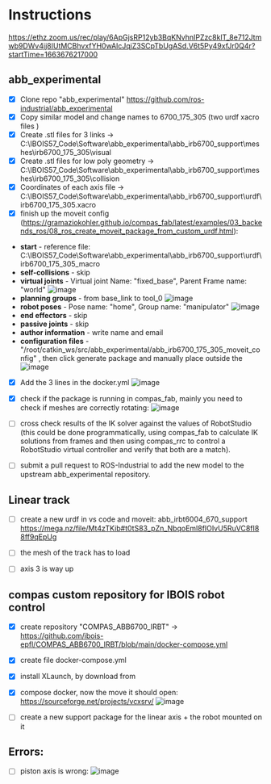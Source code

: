 # Instructions
https://ethz.zoom.us/rec/play/6ApGjsRP12yb3BqKNvhnIPZzc8klT_8e712Jtmwb9DWv4jj8IUtMCBhvxfYH0wAlcJqjZ3SCpTbUgASd.V6t5Py49xfJr0Q4r?startTime=1663676217000

## abb_experimental
- [x] Clone repo "abb_experimental" https://github.com/ros-industrial/abb_experimental
- [x] Copy similar model and change names to 6700_175_305 (two urdf xacro files )
- [x] Create .stl files for 3 links -> C:\IBOIS57\_Code\Software\abb_experimental\abb_irb6700_support\meshes\irb6700_175_305\visual
- [x] Create .stl files for low poly geometry -> C:\IBOIS57\_Code\Software\abb_experimental\abb_irb6700_support\meshes\irb6700_175_305\collision
- [x] Coordinates of each axis file -> C:\IBOIS57\_Code\Software\abb_experimental\abb_irb6700_support\urdf\irb6700_175_305.xacro
- [x] finish up the moveit config (https://gramaziokohler.github.io/compas_fab/latest/examples/03_backends_ros/08_ros_create_moveit_package_from_custom_urdf.html):
- **start** - reference file: C:\IBOIS57\_Code\Software\abb_experimental\abb_irb6700_support\urdf\irb6700_175_305_macro 
- **self-collisions** - skip
- **virtual joints** - Virtual joint Name: "fixed_base", Parent Frame name: "world"
![image](https://user-images.githubusercontent.com/18013985/192543916-040d7de3-dc76-480f-bd76-95a5801e95f9.png)
- **planning groups** - from base_link to tool_0
![image](https://user-images.githubusercontent.com/18013985/192544174-a5477d88-d830-4050-b4dc-3b4d705f1370.png)
- **robot poses** - Pose name: "home", Group name: "manipulator"
![image](https://user-images.githubusercontent.com/18013985/192544498-38e19e6b-b1c3-402e-8cff-1aa3f156a724.png)
- **end effectors** - skip
- **passive joints** - skip
- **author information** - write name and email
- **configuration files** - "/root/catkin_ws/src/abb_experimental/abb_irb6700_175_305_moveit_config" , then click generate package and manually place outside the 
![image](https://user-images.githubusercontent.com/18013985/192545130-f119ad45-5630-49b8-8178-0c5dd059a082.png)
- [x] Add the 3 lines in the docker.yml
![image](https://user-images.githubusercontent.com/18013985/192538639-b5f09ea0-ba8c-4dfe-8b3c-94aa807c12ab.png)
- [x] check if the package is running in compas_fab, mainly you need to check if meshes are correctly rotating:
![image](https://user-images.githubusercontent.com/18013985/192539156-75078ff9-8c96-4450-b0e9-093a2f1fe3b2.png)

- [ ] cross check results of the IK solver against the values of RobotStudio (this could be done programmatically, using compas_fab to calculate IK solutions from frames and then using compas_rrc to control a RobotStudio virtual controller and verify that both are a match).
- [ ] submit a pull request to ROS-Industrial to add the new model to the upstream abb_experimental repository.

## Linear track
- [ ] create a new urdf in vs code and moveit: abb_irbt6004_670_support https://mega.nz/file/Mt4zTKib#t0tS83_pZn_NbqoEml8fIOIvU5RuVC8fI88ff9qEpUg
- [ ] the mesh of the track has to load
- [ ] axis 3 is way up


## compas custom repository for IBOIS robot control
- [x] create repository "COMPAS_ABB6700_IRBT" -> https://github.com/ibois-epfl/COMPAS_ABB6700_IRBT/blob/main/docker-compose.yml
- [x] create file docker-compose.yml
- [x] install XLaunch, by download from 
- [x] compose docker, now the move it should open: https://sourceforge.net/projects/vcxsrv/
![image](https://user-images.githubusercontent.com/18013985/191273672-6817796f-10f3-4169-b961-9572e6b9f511.png)
- [ ] create a new support package for the linear axis + the robot mounted on it


## Errors: 
- [ ] piston axis is wrong:
![image](https://user-images.githubusercontent.com/18013985/192549082-d218920c-ae60-4efd-a00e-5164ba056915.png)



